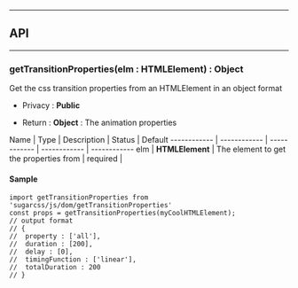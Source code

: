 


-----------------------------
## API
-----------------------------

### getTransitionProperties(elm : HTMLElement) : Object
Get the css transition properties from an HTMLElement in an object format

- Privacy : **Public**

- Return : **Object** : The animation properties

Name | Type | Description | Status | Default
------------ | ------------ | ------------ | ------------ | ------------
elm | **HTMLElement** | The element to get the properties from | required | 


#### Sample
```language-undefined
import getTransitionProperties from 'sugarcss/js/dom/getTransitionProperties'
const props = getTransitionProperties(myCoolHTMLElement);
// output format
// {
// 	property : ['all'],
// 	duration : [200],
// 	delay : [0],
// 	timingFunction : ['linear'],
// 	totalDuration : 200
// }

```


